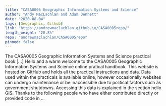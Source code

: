 ```yaml
---
title: "CASA0005 Geographic Information Systems and Science"
author: "Andy MacLachlan and Adam Dennett"
date: "2020-08-04"
tags: [Geographic, Github]
link: "https://andrewmaclachlan.github.io/CASA0005repo/"
length_weight: "28.8%"
repo: "andrewmaclachlan/CASA0005repo"
pinned: false
---
```


The CASA0005 Geographic Information Systems and Science practical book [...] Hello and a warm welcome to the CASA0005 Geographic Information Systems and Science online pratical handbook. This website is hosted on GitHub and holds all the practical instructions and data. Data used within the practicals is available online, however occasionally websites can undergo maintenance or be inaccessible due to political factors such as government shutdowns. Accessing this data is explained in the section hello GIS. Thanks to the following people who have either contributed directly or provided code in ...

